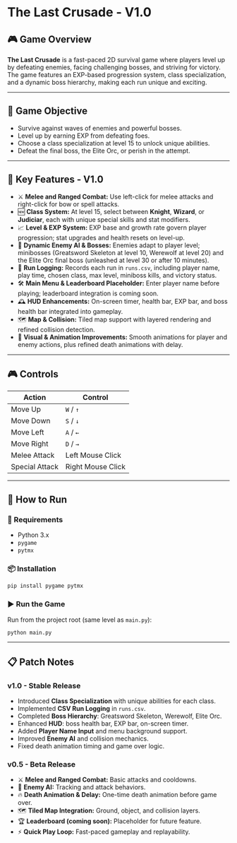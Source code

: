 # The Last Crusade - V1.0

## 🎮 Game Overview

**The Last Crusade** is a fast-paced 2D survival game where players level up by defeating enemies, facing challenging bosses, and striving for victory. The game features an EXP-based progression system, class specialization, and a dynamic boss hierarchy, making each run unique and exciting.

---

## 🎯 Game Objective

* Survive against waves of enemies and powerful bosses.
* Level up by earning EXP from defeating foes.
* Choose a class specialization at level 15 to unlock unique abilities.
* Defeat the final boss, the Elite Orc, or perish in the attempt.

---

## 🧩 Key Features - V1.0

* ⚔️ **Melee and Ranged Combat:** Use left-click for melee attacks and right-click for bow or spell attacks.
* 🆕 **Class System:** At level 15, select between **Knight**, **Wizard**, or **Judiciar**, each with unique special skills and stat modifiers.
* 📈 **Level & EXP System:** EXP base and growth rate govern player progression; stat upgrades and health resets on level-up.
* 🤖 **Dynamic Enemy AI & Bosses:** Enemies adapt to player level; minibosses (Greatsword Skeleton at level 10, Werewolf at level 20) and the Elite Orc final boss (unleashed at level 30 or after 10 minutes).
* 📝 **Run Logging:** Records each run in `runs.csv`, including player name, play time, chosen class, max level, miniboss kills, and victory status.
* 🛠️ **Main Menu & Leaderboard Placeholder:** Enter player name before playing; leaderboard integration is coming soon.
* 🕰️ **HUD Enhancements:** On-screen timer, health bar, EXP bar, and boss health bar integrated into gameplay.
* 🗺️ **Map & Collision:** Tiled map support with layered rendering and refined collision detection.
* 🎨 **Visual & Animation Improvements:** Smooth animations for player and enemy actions, plus refined death animations with delay.

---

## 🎮 Controls

| Action         | Control           |
|----------------| ----------------- |
| Move Up        | `W` / `↑`         |
| Move Down      | `S` / `↓`         |
| Move Left      | `A` / `←`         |
| Move Right     | `D` / `→`         |
| Melee Attack   | Left Mouse Click  |
| Special Attack | Right Mouse Click |

---

## 🚀 How to Run

### 🧰 Requirements

* Python 3.x
* `pygame`
* `pytmx`

### 📦 Installation

```bash
pip install pygame pytmx
```

### ▶️ Run the Game

Run from the project root (same level as `main.py`):

```bash
python main.py
```

---

## 📋 Patch Notes

### v1.0 - Stable Release

* Introduced **Class Specialization** with unique abilities for each class.
* Implemented **CSV Run Logging** in `runs.csv`.
* Completed **Boss Hierarchy**: Greatsword Skeleton, Werewolf, Elite Orc.
* Enhanced **HUD**: boss health bar, EXP bar, on-screen timer.
* Added **Player Name Input** and menu background support.
* Improved **Enemy AI** and collision mechanics.
* Fixed death animation timing and game over logic.

### v0.5 - Beta Release

* ⚔️ **Melee and Ranged Combat:** Basic attacks and cooldowns.
* 🧠 **Enemy AI:** Tracking and attack behaviors.
* 🔥 **Death Animation & Delay:** One-time death animation before game over.
* 🗺️ **Tiled Map Integration:** Ground, object, and collision layers.
* 🏆 **Leaderboard (coming soon):** Placeholder for future feature.
* ⚡ **Quick Play Loop:** Fast-paced gameplay and replayability.
